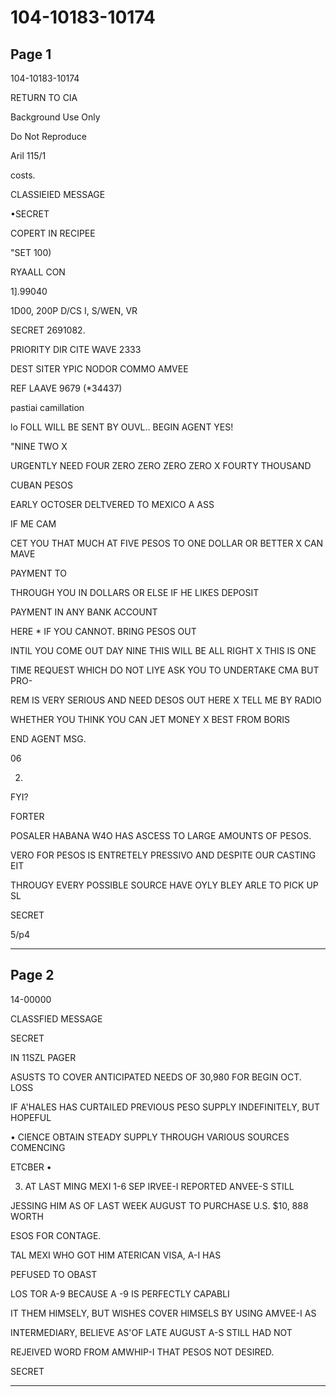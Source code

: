 # 104-10183-10174

## Page 1

104-10183-10174

RETURN TO CIA

Background Use Only

Do Not Reproduce

Aril 115/1

costs.

CLASSIEIED MESSAGE

•SECRET

COPERT IN RECIPEE

"SET 100)

RYAALL CON

1].99040

1D00, 200P D/CS I, S/WEN, VR

SECRET 2691082.

PRIORITY DIR CITE WAVE 2333

DEST SITER YPIC NODOR COMMO AMVEE

REF LAAVE 9679 (*34437)

pastiai camillation

lo FOLL WILL BE SENT BY OUVL.. BEGIN AGENT YES!

"NINE TWO X

URGENTLY NEED FOUR ZERO ZERO ZERO ZERO X FOURTY THOUSAND

CUBAN PESOS

EARLY OCTOSER DELTVERED TO MEXICO A ASS

IF ME CAM

CET YOU THAT MUCH AT FIVE PESOS TO ONE DOLLAR OR BETTER X CAN MAVE

PAYMENT TO

THROUGH YOU IN DOLLARS OR ELSE IF HE LIKES DEPOSIT

PAYMENT IN ANY BANK ACCOUNT

HERE * IF YOU CANNOT. BRING PESOS OUT

INTIL YOU COME OUT DAY NINE THIS WILL BE ALL RIGHT X THIS IS ONE

TIME REQUEST WHICH DO NOT LIYE ASK YOU TO UNDERTAKE CMA BUT PRO-

REM IS VERY SERIOUS AND NEED DESOS OUT HERE X TELL ME BY RADIO

WHETHER YOU THINK YOU CAN JET MONEY X BEST FROM BORIS

END AGENT MSG.

06

2.

FYI?

FORTER

POSALER HABANA W4O HAS ASCESS TO LARGE AMOUNTS OF PESOS.

VERO FOR PESOS IS ENTRETELY PRESSIVO AND DESPITE OUR CASTING EIT

THROUGY EVERY POSSIBLE SOURCE HAVE OYLY BLEY ARLE TO PICK UP SL

SECRET

5/p4

---

## Page 2

14-00000

CLASSFIED MESSAGE

SECRET

IN 11SZL PAGER

ASUSTS TO COVER ANTICIPATED NEEDS OF 30,980 FOR BEGIN OCT. LOSS

IF A'HALES HAS CURTAILED PREVIOUS PESO SUPPLY INDEFINITELY, BUT HOPEFUL

• CIENCE OBTAIN STEADY SUPPLY THROUGH VARIOUS SOURCES COMENCING

ETCBER •

3. AT LAST MING MEXI 1-6 SEP IRVEE-I REPORTED ANVEE-S STILL

JESSING HIM AS OF LAST WEEK AUGUST TO PURCHASE U.S. $10, 888 WORTH

ESOS FOR CONTAGE.

TAL MEXI WHO GOT HIM ATERICAN VISA, A-I HAS

PEFUSED TO OBAST

LOS TOR A-9 BECAUSE A -9 IS PERFECTLY CAPABLI

IT THEM HIMSELY, BUT WISHES COVER HIMSELS BY USING AMVEE-I AS

INTERMEDIARY, BELIEVE AS'OF LATE AUGUST A-S STILL HAD NOT

REJEIVED WORD FROM AMWHIP-I THAT PESOS NOT DESIRED.

SECRET

---

